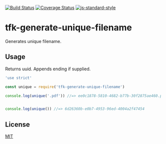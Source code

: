[![Build Status](https://travis-ci.org/telemark/tfk-generate-unique-filename.svg?branch=master)](https://travis-ci.org/telemark/tfk-generate-unique-filename)
[![Coverage Status](https://coveralls.io/repos/telemark/tfk-generate-unique-filename/badge.svg?branch=master&service=github)](https://coveralls.io/github/telemark/tfk-generate-unique-filename?branch=master)
[![js-standard-style](https://img.shields.io/badge/code%20style-standard-brightgreen.svg?style=flat)](https://github.com/feross/standard)
# tfk-generate-unique-filename
Generates unique filename.

## Usage
Returns uuid. Appends ending if supplied.

```JavaScript
'use strict'

const unique = require('tfk-generate-unique-filename')

console.log(unique('.pdf')) //=> ee0c1878-5810-4682-b77b-30f2875ae460.pdf


console.log(unique()) //=> 6d26360b-e0b7-4953-96ed-4004a2f47454
```

## License
[MIT](LICENSE)
